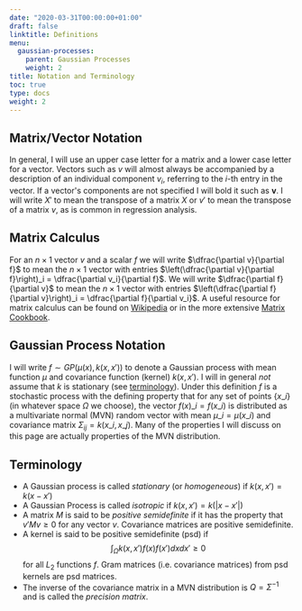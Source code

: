 ```yaml
---
date: "2020-03-31T00:00:00+01:00"
draft: false
linktitle: Definitions
menu:
  gaussian-processes:
    parent: Gaussian Processes
    weight: 2
title: Notation and Terminology
toc: true
type: docs
weight: 2
---
```


## Matrix/Vector Notation ##

In general, I will use an upper case letter for a matrix and a lower case letter for a vector. Vectors such as $v$ will almost always be accompanied by a description of an individual component $v_i$, referring to the $i$-th entry in the vector. If a vector's components are not specified I will bold it such as $\mathbf{v}$. I will write $X'$ to mean the transpose of a matrix $X$ or $v'$ to mean the transpose of a matrix $v$, as is common in regression analysis. 

## Matrix Calculus ##

For an $n\times 1$ vector $v$ and a scalar $f$ we will write $\dfrac{\partial v}{\partial f}$ to mean the $n\times 1$ vector with entries $\left(\dfrac{\partial v}{\partial f}\right)_i = \dfrac{\partial v_i}{\partial f}$. We will write $\dfrac{\partial f}{\partial v}$ to mean the $n\times 1$ vector with entries $\left(\dfrac{\partial f}{\partial v}\right)_i = \dfrac{\partial f}{\partial v_i}$. A useful resource for matrix calculus can be found on [Wikipedia](https://en.wikipedia.org/wiki/Matrix_calculus) or in the more extensive [Matrix Cookbook](https://www.math.uwaterloo.ca/~hwolkowi/matrixcookbook.pdf).

## Gaussian Process Notation ##

I will write $f \sim GP(\mu(x),k(x,x'))$ to denote a Gaussian process with mean function $\mu$ and covariance function (kernel) $k(x,x')$. I will in general _not_ assume that $k$ is stationary (see [terminology](#terminology)). Under this definition $f$ is a stochastic process with the defining property that for any set of points $\{x\_i\}$ (in whatever space $\Omega$ we choose), the vector $f(x)\_i = f(x\_i)$ is distributed as a multivariate normal (MVN) random vector with mean $\mu\_i = \mu(x\_i)$ and covariance matrix $\Sigma_{ij} = k(x\_i,x\_j)$. Many of the properties I will discuss on this page are actually properties of the MVN distribution.

## Terminology ##

- A Gaussian process is called _stationary_ (or _homogeneous_) if $k(x,x') = k(x-x')$
- A Gaussian Process is called _isotropic_ if $k(x,x') = k(|x-x'|)$
- A matrix $M$ is said to be _positive semidefinite_ if it has the property that $v'Mv \geq 0$ for any vector $v$. Covariance matrices are positive semidefinite.
- A kernel is said to be positive semidefinite (psd) if $$\int_\Omega k(x,x')f(x)f(x')dxdx' \geq 0$$ for all $L_2$ functions $f$. Gram matrices (i.e. covariance matrices) from psd kernels are psd matrices.
- The inverse of the covariance matrix in a MVN distribution is $Q = \Sigma^{-1}$ and is called the _precision matrix_. 
